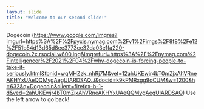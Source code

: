 ```yaml
---
layout: slide
title: "Welcome to our second slide!"
---
```

Dogecoin (https://www.google.com/imgres?imgurl=https%3A%2F%2Fpyxis.nymag.com%2Fv1%2Fimgs%2F8f8%2Fe12%2F51b54d13d65d8ee3773ce32da03e1fa220-dogecoin.2x.rsocial.w600.jpg&imgrefurl=https%3A%2F%2Fnymag.com%2Fintelligencer%2F2021%2F04%2Fwhy-dogecoin-is-forcing-people-to-take-it-seriously.html&tbnid=wqMHZzk_nhRj7M&vet=12ahUKEwjr4bT0mZjxAhVRneAKHYxUAeQQMygAegUIARDSAQ..i&docid=k9kPMRxgg9oCUM&w=1200&h=632&q=Dogecoin&client=firefox-b-1-d&ved=2ahUKEwjr4bT0mZjxAhVRneAKHYxUAeQQMygAegUIARDSAQ)
Use the left arrow to go back!
